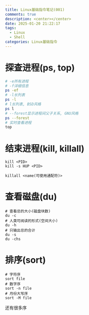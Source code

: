 ```yaml
---
title: Linux基础指令笔记(001)
comments: true
description: <center></center>
date: 2025-01-20 21:22:17
tags:
  - Linux
  - Shell
categories: Linux基础指令
---
```


# 探查进程(ps, top)



```sh
# -e所有进程
# -f详细信息
ps -ef
# -l长列表
ps -l
# l长列表, BSD风格
ps l
# --forest显示进程间父子关系, GNU风格
ps --forest
# 实时查看进程
top
```

# 结束进程(kill, killall)

```ch
kill <PID>
kill -s HUP <PID>

killall <name(可使用通配符)>
```

# 查看磁盘(du)

```ch
# 查看总的大小(磁盘块数)
du -c
# 人类可阅读的形式(空间大小)
du -h
# 只输出总的合计
du -s
du -chs
```

# 排序(sort)
```ch
# 字符序
sort file
# 数字序
sort -n file
# 月份大写序
sort -M file
```

还有很多序








